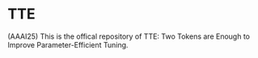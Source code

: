 # TTE
(AAAI25) This is the offical repository of TTE: Two Tokens are Enough to Improve Parameter-Efficient Tuning.
